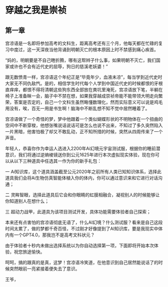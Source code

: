 # 穿越之我是崇祯

## 第一章

宫凉语是一名即将参加高考的文科生，距离高考还有三个月，他每天都在忙碌的复习中度过，这一天深夜当他背诵到明朝灭亡的根本原因上时不禁感到痛心疾首。

“妈的，明朝要是不自己瞎折腾，哪有这帮辫子什么事，如果明朝不灭亡，我们国家或许也不会有近代史的屈辱，狗日的慈溪老妖婆！”

跟无数愤青一样，宫凉语这个年纪正是“毕竟年少，血液未凉”，每当学到近代史时大家无不同仇敌忾。是的，相信学生时代每个人学到中国近代史的时候都恨的牙根直痒痒，都恨不得将清朝这些狗东西全部放在粪坑里淹死，宫凉语放下笔，半躺在椅子上准备眯一会，脑子中不禁在想，如果我穿越成崇祯帝能不能带领大明走向繁荣，答案是否定的，自己一个文科生虽然略懂数理化，然而实际意义可以说是鸡毛用没有，唉，百无一用是书生啊！脑海中不断乱想不知不觉中居然睡着了。

宫凉语做了一个奇怪的梦，梦中他跟着一个类似蝴蝶形状的不明物体在一个扭曲的空间中不断穿梭，他想张嘴说话说话可是怎么也说不出来，不知过了多久突然陷入一片黑暗，他害怕极了却又不敢乱动，正不知所措的时候，突然从四周传来了一个声音。



年轻人，恭喜你作为幸运人选进入2200年Ai幻境元宇宙测试服，根据你的睡前潜意识，我们将通过逆熵棱镜送你到公元1625年进行本次虚拟现实体验，现在你可以从以下三种道具中任选其一作为你的新手礼包：

一 Ai知识库，这个道具涵盖截至公元2020年之前所有人类已知知识体系，选择此道具我们会将Ai生物仿真智能体植入你的体内，你可以通过意识来和它进行对话沟通；

二 灵眸智眼，选择此道具后它会和你眼睛的虹膜相融合，凝视别人的时候能够让你知道别人在想什么；

三 超动力战甲，此道具为该项目测试开发，具体功能需要体验者自己探索；

本来还有点害怕的宫凉语彻底无语了，什么AI幻境？什么测试服？看来是自己这段时间太累了，做的梦都千奇百怪，不过刚才好像提到了AI知识库，要是我现实中体内有一个GPT4.0，那我岂不是高考文科状元？

由于体验者十秒内未做出选择系统以为你自动选择第一项，下面即将开始本次体验，祝您旅途愉快。

呵呵，搞的跟真的是真，这梦！宫凉语冷笑道，在他意识到自己居然能说话了的时候突然眼前一亮紧接着便失去了意识。

王爷，


